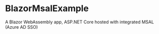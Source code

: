 # BlazorMsalExample
A Blazor WebAssembly app, ASP.NET Core hosted with integrated MSAL (Azure AD SSO)
